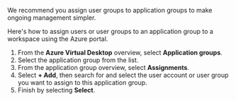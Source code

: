 We recommend you assign user groups to application groups to make ongoing management simpler.

Here's how to assign users or user groups to an application group to a workspace using the Azure portal.

1.  From the **Azure Virtual Desktop** overview, select **Application groups**.
2.  Select the application group from the list.
3.  From the application group overview, select **Assignments**.
4.  Select **+ Add**, then search for and select the user account or user group you want to assign to this application group.
5.  Finish by selecting **Select**.
